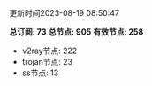 更新时间2023-08-19 08:50:47

**总订阅: 73**
**总节点: 905**
**有效节点: 258**
- v2ray节点: 222
- trojan节点: 23
- ss节点: 13
